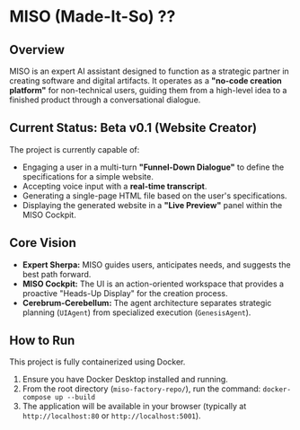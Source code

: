 # MISO (Made-It-So) ??

## Overview
MISO is an expert AI assistant designed to function as a strategic partner in creating software and digital artifacts. It operates as a **"no-code creation platform"** for non-technical users, guiding them from a high-level idea to a finished product through a conversational dialogue.

## Current Status: Beta v0.1 (Website Creator)
The project is currently capable of:
- Engaging a user in a multi-turn **"Funnel-Down Dialogue"** to define the specifications for a simple website.
- Accepting voice input with a **real-time transcript**.
- Generating a single-page HTML file based on the user's specifications.
- Displaying the generated website in a **"Live Preview"** panel within the MISO Cockpit.

## Core Vision
- **Expert Sherpa:** MISO guides users, anticipates needs, and suggests the best path forward.
- **MISO Cockpit:** The UI is an action-oriented workspace that provides a proactive "Heads-Up Display" for the creation process.
- **Cerebrum-Cerebellum:** The agent architecture separates strategic planning (`UIAgent`) from specialized execution (`GenesisAgent`).

## How to Run
This project is fully containerized using Docker.
1. Ensure you have Docker Desktop installed and running.
2. From the root directory (`miso-factory-repo/`), run the command: `docker-compose up --build`
3. The application will be available in your browser (typically at `http://localhost:80` or `http://localhost:5001`).

